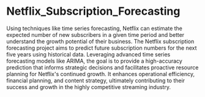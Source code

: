 # Netflix_Subscription_Forecasting
Using techniques like time series forecasting, Netflix can estimate the expected number of new subscribers in a given time period and better understand the growth potential of their business.
The Netflix subscription forecasting project aims to predict future subscription numbers for the next five years using historical data. Leveraging advanced time series forecasting models like ARIMA, the goal is to provide a high-accuracy prediction that informs strategic decisions and facilitates proactive resource planning for Netflix's continued growth. It enhances operational efficiency, financial planning, and content strategy, ultimately contributing to their success and growth in the highly competitive streaming industry.
